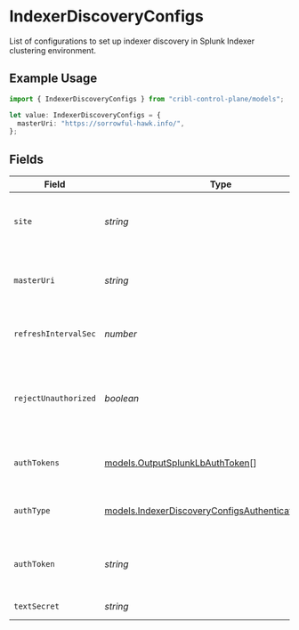 # IndexerDiscoveryConfigs

List of configurations to set up indexer discovery in Splunk Indexer clustering environment.

## Example Usage

```typescript
import { IndexerDiscoveryConfigs } from "cribl-control-plane/models";

let value: IndexerDiscoveryConfigs = {
  masterUri: "https://sorrowful-hawk.info/",
};
```

## Fields

| Field                                                                                                                                                                         | Type                                                                                                                                                                          | Required                                                                                                                                                                      | Description                                                                                                                                                                   |
| ----------------------------------------------------------------------------------------------------------------------------------------------------------------------------- | ----------------------------------------------------------------------------------------------------------------------------------------------------------------------------- | ----------------------------------------------------------------------------------------------------------------------------------------------------------------------------- | ----------------------------------------------------------------------------------------------------------------------------------------------------------------------------- |
| `site`                                                                                                                                                                        | *string*                                                                                                                                                                      | :heavy_minus_sign:                                                                                                                                                            | Clustering site of the indexers from where indexers need to be discovered. In case of single site cluster, it defaults to 'default' site.                                     |
| `masterUri`                                                                                                                                                                   | *string*                                                                                                                                                                      | :heavy_check_mark:                                                                                                                                                            | Full URI of Splunk cluster manager (scheme://host:port). Example: https://managerAddress:8089                                                                                 |
| `refreshIntervalSec`                                                                                                                                                          | *number*                                                                                                                                                                      | :heavy_minus_sign:                                                                                                                                                            | Time interval, in seconds, between two consecutive indexer list fetches from cluster manager                                                                                  |
| `rejectUnauthorized`                                                                                                                                                          | *boolean*                                                                                                                                                                     | :heavy_minus_sign:                                                                                                                                                            | During indexer discovery, reject cluster manager certificates that are not authorized by the system's CA. Disable to allow untrusted (for example, self-signed) certificates. |
| `authTokens`                                                                                                                                                                  | [models.OutputSplunkLbAuthToken](../models/outputsplunklbauthtoken.md)[]                                                                                                      | :heavy_minus_sign:                                                                                                                                                            | Tokens required to authenticate to cluster manager for indexer discovery                                                                                                      |
| `authType`                                                                                                                                                                    | [models.IndexerDiscoveryConfigsAuthenticationMethod](../models/indexerdiscoveryconfigsauthenticationmethod.md)                                                                | :heavy_minus_sign:                                                                                                                                                            | Select Manual to enter an auth token directly, or select Secret to use a text secret to authenticate                                                                          |
| `authToken`                                                                                                                                                                   | *string*                                                                                                                                                                      | :heavy_minus_sign:                                                                                                                                                            | Shared secret to be provided by any client (in authToken header field). If empty, unauthorized access is permitted.                                                           |
| `textSecret`                                                                                                                                                                  | *string*                                                                                                                                                                      | :heavy_minus_sign:                                                                                                                                                            | Select or create a stored text secret                                                                                                                                         |